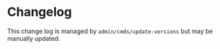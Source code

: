 Changelog
=========

This change log is managed by `admin/cmds/update-versions` but may be manually updated.
